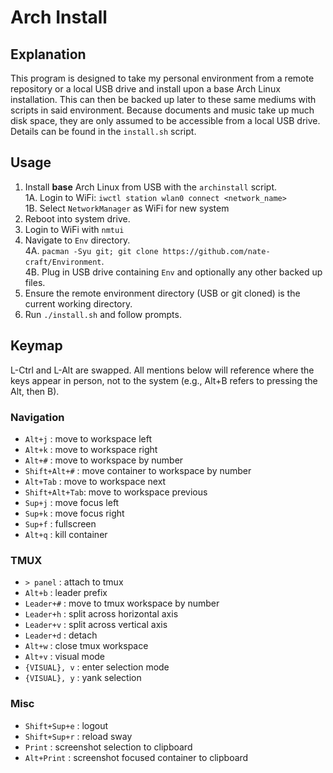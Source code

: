 # Arch Install

## Explanation

This program is designed to take my personal environment from a remote repository or a local
USB drive and install upon a base Arch Linux installation. This can then be backed up
later to these same mediums with scripts in said environment. Because documents and music
take up much disk space, they are only assumed to be accessible from a local USB drive.
Details can be found in the `install.sh` script.

## Usage

1. Install **base** Arch Linux from USB with the `archinstall` script.  
  1A. Login to WiFi: `iwctl station wlan0 connect <network_name>`  
  1B. Select `NetworkManager` as WiFi for new system  
2. Reboot into system drive.
3. Login to WiFi with `nmtui`
4. Navigate to `Env` directory.  
  4A. `pacman -Syu git; git clone https://github.com/nate-craft/Environment`.  
  4B. Plug in USB drive containing `Env` and optionally any other backed up files.  
5. Ensure the remote environment directory (USB or git cloned) is the current working directory.
6. Run `./install.sh` and follow prompts.

## Keymap

L-Ctrl and L-Alt are swapped. All mentions below will reference where the keys appear in person,
not to the system (e.g., Alt+B refers to pressing the Alt, then B).

### Navigation

- `Alt+j`        : move to workspace left
- `Alt+k`        : move to workspace right
- `Alt+#`        : move to workspace by number
- `Shift+Alt+#`  : move container to workspace by number
- `Alt+Tab`      : move to workspace next 
- `Shift+Alt+Tab`: move to workspace previous
- `Sup+j`        : move focus left
- `Sup+k`        : move focus right
- `Sup+f`        : fullscreen
- `Alt+q`        : kill container

### TMUX

- `> panel`      : attach to tmux
- `Alt+b`        : leader prefix
- `Leader+#`     : move to tmux workspace by number
- `Leader+h`     : split across horizontal axis
- `Leader+v`     : split across vertical axis
- `Leader+d`     : detach
- `Alt+w`        : close tmux workspace
- `Alt+v`        : visual mode
- `{VISUAL}, v`  : enter selection mode
- `{VISUAL}, y`  : yank selection

### Misc

- `Shift+Sup+e`  : logout
- `Shift+Sup+r`  : reload sway
- `Print`        : screenshot selection to clipboard
- `Alt+Print`    : screenshot focused container to clipboard

